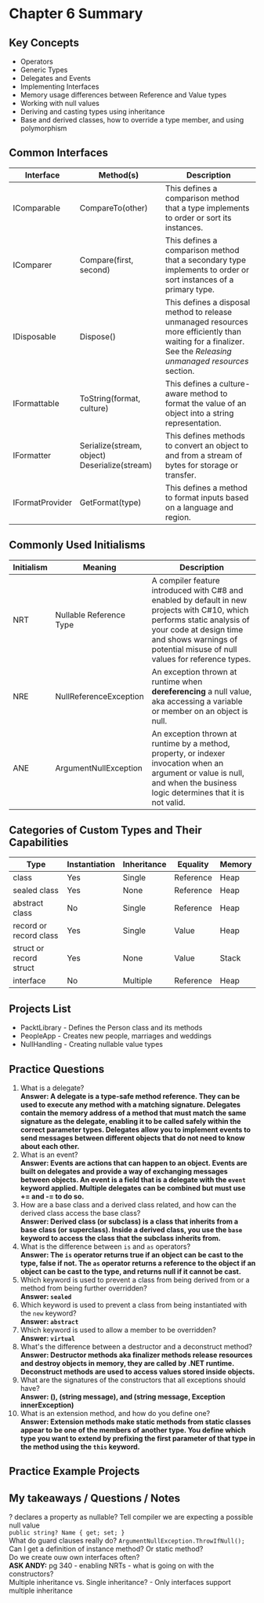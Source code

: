 # Chapter 6 Summary

## Key Concepts
* Operators
* Generic Types
* Delegates and Events
* Implementing Interfaces
* Memory usage differences between Reference and Value types
* Working with null values
* Deriving and casting types using inheritance
* Base and derived classes, how to override a type member, and using polymorphism

## Common Interfaces
| Interface | Method(s) | Description |
| --------- | ----------|-------------|
| IComparable | CompareTo(other) | This defines a comparison method that a type implements to order or sort its instances. |
| IComparer | Compare(first, second) | This defines a comparison method that a secondary type implements to order or sort instances of a primary type. |
| IDisposable | Dispose() | This defines a disposal method to release unmanaged resources more efficiently than waiting for a finalizer. See the *Releasing unmanaged resources* section. |
| IFormattable | ToString(format, culture) | This defines a culture-aware method to format the value of an object into a string representation. |
| IFormatter | Serialize(stream, object) Deserialize(stream) | This defines methods to convert an object to and from a stream of bytes for storage or transfer. |
| IFormatProvider | GetFormat(type) | This defines a method to format inputs based on a language and region. |


## Commonly Used Initialisms
| Initialism | Meaning | Description |
| --------- | ----------|-------------|
| NRT | Nullable Reference Type | A compiler feature introduced with C#8 and enabled by default in new projects with C#10, which performs static analysis of your code at design time and shows warnings of potential misuse of null values for reference types. |
| NRE | NullReferenceException | An exception thrown at runtime when **dereferencing** a null value, aka accessing a variable or member on an object is null. |
| ANE | ArgumentNullException | An exception thrown at runtime by a method, property, or indexer invocation when an argument or value is null, and when the business logic determines that it is not valid. |


## Categories of Custom Types and Their Capabilities
| Type | Instantiation | Inheritance | Equality | Memory |
| ---- | --------------|-------------|----------|--------|
| class | Yes | Single | Reference | Heap | 
| sealed class | Yes | None | Reference | Heap |
|abstract class | No | Single | Reference | Heap |
| record or record class | Yes | Single | Value | Heap |
| struct or record struct | Yes | None | Value | Stack |
| interface | No | Multiple | Reference | Heap |

## Projects List
* PacktLibrary - Defines the Person class and its methods
* PeopleApp - Creates new people, marriages and weddings
* NullHandling - Creating nullable value types

## Practice Questions
1. What is a delegate?  
**Answer: A delegate is a type-safe method reference. They can be used to execute any method with a matching signature. Delegates contain the memory address of a method that must match the same signature as the delegate, enabling it to be called safely within the correct parameter types. Delegates allow you to implement events to send messages between different objects that do not need to know about each other.**  
2. What is an event?  
**Answer: Events are actions that can happen to an object. Events are built on delegates and provide a way of exchanging messages between objects. An event is a field that is a delegate with the ```event``` keyword applied. Multiple delegates can be combined but must use += and -= to do so.**
3. How are a base class and a derived class related, and how can the derived class access the base class?  
**Answer: Derived class (or subclass) is a class that inherits from a base class (or superclass). Inside a derived class, you use the ```base``` keyword to access the class that the subclass inherits from.**  
4. What is the difference between ```is``` and ```as``` operators?  
**Answer: The ```is``` operator returns true if an object can be cast to the type, false if not. The ```as``` operator returns a reference to the object if an object can be cast to the type, and returns null if it cannot be cast.**
5. Which keyword is used to prevent a class from being derived from or a method from being further overridden?  
**Answer: ```sealed```**  
6. Which keyword is used to prevent a class from being instantiated with the ```new``` keyword?  
**Answer: ```abstract```**
7. Which keyword is used to allow a member to be overridden?  
**Answer: ```virtual```**
8. What's the difference between a destructor and a deconstruct method?  
**Answer: Destructor methods aka finalizer methods release resources and destroy objects in memory, they are called by .NET runtime. Deconstruct methods are used to access values stored inside objects.**
9. What are the signatures of the constructors that all exceptions should have?  
**Answer: (), (string message), and (string message, Exception innerException)**
10. What is an extension method, and how do you define one?  
**Answer: Extension methods make static methods from static classes appear to be one of the members of another type. You define which type you want to extend by prefixing the first parameter of that type in the method using the ```this``` keyword.**

## Practice Example Projects

## My takeaways / Questions / Notes
? declares a property as nullable? Tell compiler we are expecting a possible null value  
```public string? Name { get; set; }```  
What do guard clauses really do? ```ArgumentNullException.ThrowIfNull();```  
Can I get a definition of instance method? Or static method?  
Do we create ouw own interfaces often?  
**ASK ANDY:** pg 340 - enabling NRTs - what is going on with the constructors?   
Multiple inheritance vs. Single inheritance?  - Only interfaces support multiple inheritance




